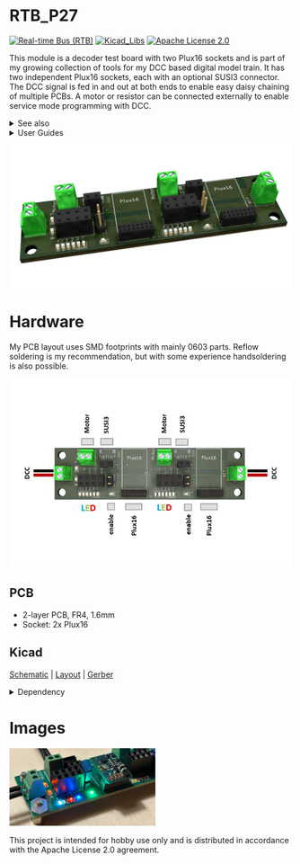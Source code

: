 # RTB_P27
[![Real-time Bus (RTB)](https://img.shields.io/badge/RTB_Project-FF6699)](https://www.rtb4dcc.de)
[![Kicad_Libs](https://img.shields.io/badge/Kicad_Libs-29C7FF)](https://github.com/git4dcc/RTB_SamacSys)
[![Apache License 2.0](https://img.shields.io/badge/license-Apache%20License%202.0-lightgray)](https://www.apache.org/licenses/LICENSE-2.0)

This module is a decoder test board with two Plux16 sockets and is part of my growing collection of tools for my DCC based digital model train. It has two independent Plux16 sockets, each with an optional SUSI3 connector. The DCC signal is fed in and out at both ends to enable easy daisy chaining of multiple PCBs. A motor or resistor can be connected externally to enable service mode programming with DCC.

<details>
<summary>See also</summary>

- [RTB_P21](https://github.com/git4dcc/RTB_P21)
- [RTB_P24](https://github.com/git4dcc/RTB_P24)

</details>

<details>
<summary>User Guides</summary>

- User Guide - DE
- User Guide - EN

</details>

<img src=supplemental/images/P27_main.JPG>

# Hardware
My PCB layout uses SMD footprints with mainly 0603 parts. Reflow soldering is my recommendation, but with some experience handsoldering is also possible.

<img src=supplemental/images/P27_top_connect.jpg>

## PCB
- 2-layer PCB, FR4, 1.6mm
- Socket: 2x Plux16

## Kicad
[Schematic](doc/P27_schematic.pdf) | [Layout](doc/P27_layout.pdf) | [Gerber](gerber)

<details>
<summary>Dependency</summary>
<br>

:yellow_circle: Requires my Kicad project library [RTB_SamacSys](https://github.com/git4dcc/RTB_SamacSys) in the same directory tree.

</details>

# Images
<img src=supplemental/images/P27_usecase.jpg width=260>

This project is intended for hobby use only and is distributed in accordance with the Apache License 2.0 agreement.
